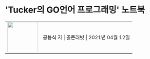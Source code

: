 # 'Tucker의 GO언어 프로그래밍' 노트북

<table>
    <tr>
        <td><a href="https://www.yes24.com/Product/Goods/99108736" target="_blank"></a><img src="https://image.yes24.com/goods/99108736/XL" width="100"></td>
        <td>공봉식 저 | 골든래빗 | 2021년 04월 12일</td>
    </tr>
</table>

